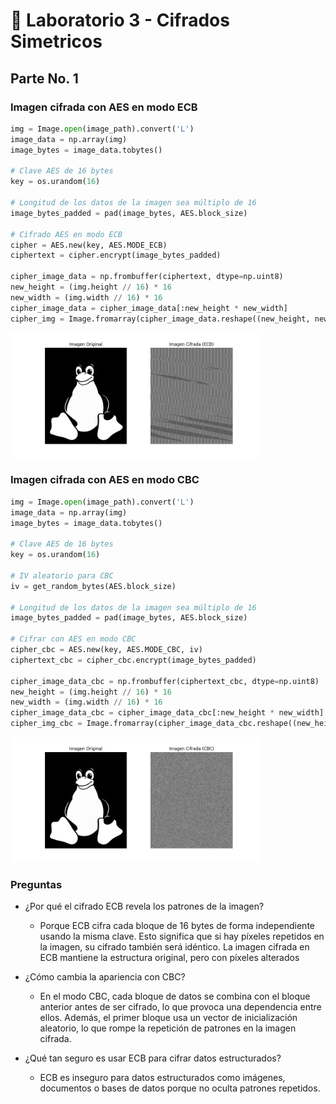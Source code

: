 # 🔐 Laboratorio 3 - Cifrados Simetricos

## Parte No. 1

### Imagen cifrada con AES en modo ECB
```python
img = Image.open(image_path).convert('L')
image_data = np.array(img)
image_bytes = image_data.tobytes()

# Clave AES de 16 bytes
key = os.urandom(16)

# Longitud de los datos de la imagen sea múltiplo de 16
image_bytes_padded = pad(image_bytes, AES.block_size)

# Cifrado AES en modo ECB
cipher = AES.new(key, AES.MODE_ECB)
ciphertext = cipher.encrypt(image_bytes_padded)

cipher_image_data = np.frombuffer(ciphertext, dtype=np.uint8)
new_height = (img.height // 16) * 16
new_width = (img.width // 16) * 16
cipher_image_data = cipher_image_data[:new_height * new_width]
cipher_img = Image.fromarray(cipher_image_data.reshape((new_height, new_width)))
```

<img src="./imagenes/comparison_ecb.png" width="400" height="200">

### Imagen cifrada con AES en modo CBC
```python
img = Image.open(image_path).convert('L')
image_data = np.array(img)
image_bytes = image_data.tobytes()

# Clave AES de 16 bytes
key = os.urandom(16)

# IV aleatorio para CBC
iv = get_random_bytes(AES.block_size)

# Longitud de los datos de la imagen sea múltiplo de 16
image_bytes_padded = pad(image_bytes, AES.block_size)

# Cifrar con AES en modo CBC
cipher_cbc = AES.new(key, AES.MODE_CBC, iv)
ciphertext_cbc = cipher_cbc.encrypt(image_bytes_padded)

cipher_image_data_cbc = np.frombuffer(ciphertext_cbc, dtype=np.uint8)
new_height = (img.height // 16) * 16
new_width = (img.width // 16) * 16
cipher_image_data_cbc = cipher_image_data_cbc[:new_height * new_width]
cipher_img_cbc = Image.fromarray(cipher_image_data_cbc.reshape((new_height, new_width)))
```

<img src="./imagenes/comparison_cbc.png" width="400" height="200">

### Preguntas
- ¿Por qué el cifrado ECB revela los patrones de la imagen?
  - Porque ECB cifra cada bloque de 16 bytes de forma independiente usando la misma clave. Esto significa que si hay píxeles repetidos en la imagen, su cifrado también será idéntico. La imagen cifrada en ECB mantiene la estructura original, pero con píxeles alterados

- ¿Cómo cambia la apariencia con CBC?
  - En el modo CBC, cada bloque de datos se combina con el bloque anterior antes de ser cifrado, lo que provoca una dependencia entre ellos. Además, el primer bloque usa un vector de inicialización aleatorio, lo que rompe la repetición de patrones en la imagen cifrada.

- ¿Qué tan seguro es usar ECB para cifrar datos estructurados?
  - ECB es inseguro para datos estructurados como imágenes, documentos o bases de datos porque no oculta patrones repetidos.
